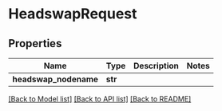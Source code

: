 # HeadswapRequest

## Properties
Name | Type | Description | Notes
------------ | ------------- | ------------- | -------------
**headswap_nodename** | **str** |  | 

[[Back to Model list]](../README.md#documentation-for-models) [[Back to API list]](../README.md#documentation-for-api-endpoints) [[Back to README]](../README.md)


